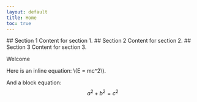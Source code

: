 ```yaml
---
layout: default
title: Home
toc: true
---
```

<div class="no_toc_section">
## Section 1
Content for section 1.
## Section 2
Content for section 2.
## Section 3
Content for section 3.

Welcome

Here is an inline equation: \\(E = mc^2\\).

And a block equation:
$$
a^2 + b^2 = c^2
$$
